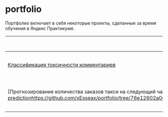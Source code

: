 # portfolio
Портфолио включает в себя некоторые проекты, сделанные за время обучения в Яндекс Практикуме.



| Проект | Задачи |  Ключевые слова |  Навыки и инструменты |
| --- | --- | --- | --- |
|  [Классификация токсичности комментариев](nlp_toxic_comments) | jupyter notebook проекта | Обучение модели классификации комментариев| numpy, spacy, scikit-learn, spacy, nltk, re|
| [Прогнозирование количества заказов такси на следующий час]([taxi timeseries prediction](https://github.com/xEsseax/portfolio/tree/76e12602a0ee67201d94e9816e13b08a847b5a0e/taxi%20timeseries%20prediction)https://github.com/xEsseax/portfolio/tree/76e12602a0ee67201d94e9816e13b08a847b5a0e/taxi%20timeseries%20prediction) | Разработка системы предсказания объема заказа | временные ряды| Pandas, Scikit-learn, statsmodels |

